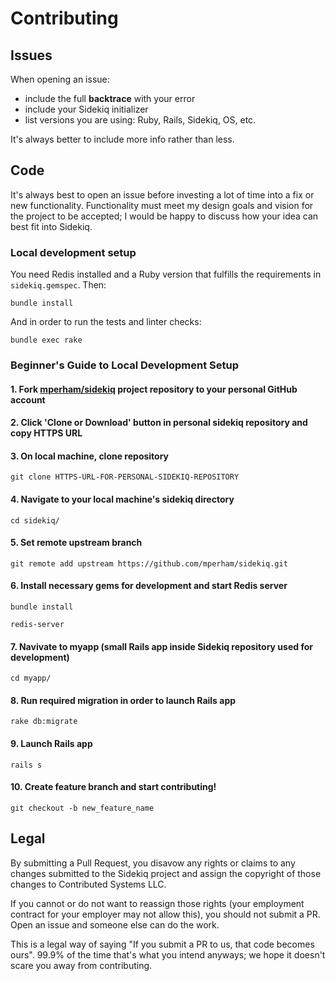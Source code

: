 # Contributing

## Issues

When opening an issue:

* include the full **backtrace** with your error
* include your Sidekiq initializer
* list versions you are using: Ruby, Rails, Sidekiq, OS, etc.

It's always better to include more info rather than less.

## Code

It's always best to open an issue before investing a lot of time into a
fix or new functionality.  Functionality must meet my design goals and
vision for the project to be accepted; I would be happy to discuss how
your idea can best fit into Sidekiq.

### Local development setup

You need Redis installed and a Ruby version that fulfills the requirements in
`sidekiq.gemspec`. Then:

```
bundle install
```

And in order to run the tests and linter checks:

```
bundle exec rake
```

### Beginner's Guide to Local Development Setup

#### 1. Fork [mperham/sidekiq](https://github.com/mperham/sidekiq) project repository to your personal GitHub account

#### 2. Click 'Clone or Download' button in personal sidekiq repository and copy HTTPS URL

#### 3. On local machine, clone repository

```
git clone HTTPS-URL-FOR-PERSONAL-SIDEKIQ-REPOSITORY
```

#### 4. Navigate to your local machine's sidekiq directory

```
cd sidekiq/
```

#### 5. Set remote upstream branch

```
git remote add upstream https://github.com/mperham/sidekiq.git
```

#### 6. Install necessary gems for development and start Redis server

```
bundle install
```

```
redis-server
```

#### 7. Navivate to myapp (small Rails app inside Sidekiq repository used for development)

```
cd myapp/
```

#### 8. Run required migration in order to launch Rails app

```
rake db:migrate
```

#### 9. Launch Rails app

```
rails s
```

#### 10. Create feature branch and start contributing!

```
git checkout -b new_feature_name
```

## Legal

By submitting a Pull Request, you disavow any rights or claims to any changes
submitted to the Sidekiq project and assign the copyright of
those changes to Contributed Systems LLC.

If you cannot or do not want to reassign those rights (your employment
contract for your employer may not allow this), you should not submit a PR.
Open an issue and someone else can do the work.

This is a legal way of saying "If you submit a PR to us, that code becomes ours".
99.9% of the time that's what you intend anyways; we hope it doesn't scare you
away from contributing.
